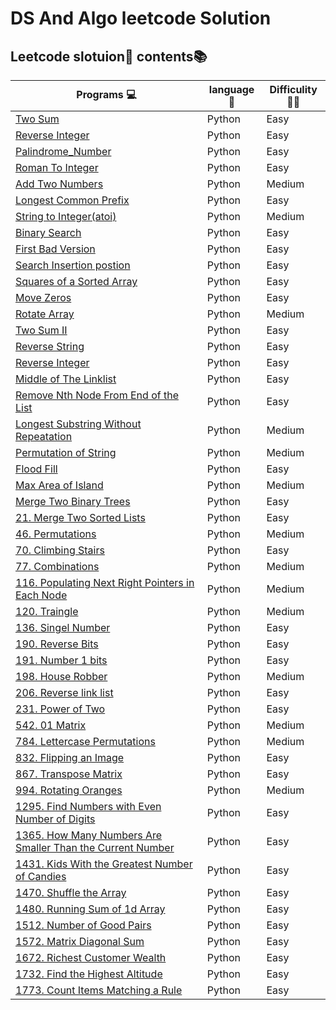 # DS And Algo leetcode Solution 

## Leetcode slotuion📖 contents📚


|  **Programs** 💻    |  **language**  🐍| **Difficulity** 🏴‍☠️|
|----------------------|-------------------|-----------------|
| [Two Sum](https://github.com/chakrabortysayantan699/DS_algo_leetcode/blob/main/Python/Two_Sum.py)| Python   |  Easy           |
| [Reverse Integer](https://github.com/chakrabortysayantan699/DS_algo_leetcode/blob/main/Python/Reverse_Integer.py)|Python| Easy   |
| [Palindrome_Number](https://github.com/chakrabortysayantan699/Algo_leetcode/blob/main/Python/Palindrome_Number.py)|Python| Easy  |
| [Roman To Integer](https://github.com/chakrabortysayantan699/Algo_leetcode/blob/main/Python/RomanToInteger.py)|Python|Easy|
| [Add Two Numbers](https://github.com/chakrabortysayantan699/Algo_leetcode/blob/main/Python/Add_Two_Numbers.md)|Python|Medium|
|[Longest Common Prefix](https://github.com/chakrabortysayantan699/Algo_leetcode/blob/main/Python/Longest_common_prefix.md)|Python|Easy|
|[String to Integer(atoi)](https://github.com/chakrabortysayantan699/Algo_leetcode/blob/main/Python/String_Integer.md)|Python|Medium|
|[Binary Search](https://github.com/chakrabortysayantan699/Algo_leetcode/blob/main/Python/Binary_Search.md)|Python|Easy|
|[First Bad Version](https://github.com/chakrabortysayantan699/Algo_leetcode/blob/main/Python/First_bad_version.md)|Python|Easy|
|[Search Insertion postion](https://github.com/chakrabortysayantan699/Algo_leetcode/blob/main/Python/Search_insertion_postion.md)|Python|Easy|
|[Squares of a Sorted Array](https://github.com/chakrabortysayantan699/Algo_leetcode/blob/main/Python/Squares_of_Sorted_array.md)|Python|Easy|
|[Move Zeros](https://github.com/chakrabortysayantan699/Algo_leetcode/blob/main/Python/Moving_zeros.md)|Python|Easy|
|[Rotate Array](https://github.com/chakrabortysayantan699/Algo_leetcode/blob/main/Python/Rotate_array.md)|Python|Medium|
|[Two Sum II ](https://github.com/chakrabortysayantan699/Algo_leetcode/blob/main/Python/Two_Sum_II.md)|Python|Easy|
|[Reverse String](https://github.com/chakrabortysayantan699/Algo_leetcode/blob/main/Python/Reverse_String.md)|Python|Easy|
|[Reverse Integer](https://github.com/chakrabortysayantan699/Algo_leetcode/blob/main/Python/Reverse_words.md)|Python| Easy|
|[ Middle of The Linklist](https://github.com/chakrabortysayantan699/Algo_leetcode/blob/c526de0623613a58b781b5ba2fbbd20149dd3a40/Python/Middle_linklist.md)|Python|Easy|
|[Remove Nth Node From End of the List](https://github.com/chakrabortysayantan699/Algo_leetcode/blob/main/Python/Remove_End_list.md)| Python |Easy|
|[Longest Substring Without Repeatation ](https://github.com/chakrabortysayantan699/Algo_leetcode/blob/main/Python/Longest_substring.md)|Python|Medium|
|[Permutation of String](https://github.com/chakrabortysayantan699/Algo_leetcode/blob/main/Python/Permutation_string.md)|Python|Medium|
|[Flood Fill](https://github.com/chakrabortysayantan699/Algo_leetcode/blob/main/Python/Flood_fill.md)|Python|Easy|
|[Max Area of Island](https://github.com/chakrabortysayantan699/Algo_leetcode/blob/main/Python/Max_area_island.md)|Python|Medium|
|[Merge Two Binary Trees](https://github.com/chakrabortysayantan699/Algo_leetcode/blob/main/Python/Merge_binary_trees.md)|Python|Easy|
|[21.  Merge Two Sorted Lists](https://github.com/chakrabortysayantan699/Algo_leetcode/blob/main/Python/Merge_sorted_list.md)|Python|Easy|
|[46.  Permutations](https://github.com/chakrabortysayantan699/Algo_leetcode/blob/main/Python/Permuation.md)|Python|Medium|
|[70.  Climbing Stairs](https://github.com/chakrabortysayantan699/Algo_leetcode/blob/main/Python/Climibing_stairs.md)|Python|Easy|
|[77.  Combinations](https://github.com/chakrabortysayantan699/Algo_leetcode/blob/main/Python/Combination.md)|Python|Medium|
|[116. Populating Next Right Pointers in Each Node](https://github.com/chakrabortysayantan699/Algo_leetcode/blob/main/Python/Next_right_pointers.md)|Python|Medium|
|[120. Traingle](https://github.com/chakrabortysayantan699/Algo_leetcode/blob/main/Python/Traingle.md)|Python|Medium|
|[136. Singel Number](https://github.com/chakrabortysayantan699/Algo_leetcode/blob/main/Python/Singel_number.md)|Python|Easy|
|[190. Reverse Bits](https://github.com/chakrabortysayantan699/Algo_leetcode/blob/main/Python/Reverse_bits.md)|Python|Easy|
|[191. Number 1 bits](https://github.com/chakrabortysayantan699/Algo_leetcode/blob/main/Python/Number_1.md)|Python|Easy|
|[198. House Robber](https://github.com/chakrabortysayantan699/Algo_leetcode/blob/main/Python/House_robber.md)|Python| Medium|
|[206. Reverse link list](https://github.com/chakrabortysayantan699/Algo_leetcode/blob/main/Python/Reverse_linklist.md)|Python |Easy|
|[231. Power of Two](https://github.com/chakrabortysayantan699/Algo_leetcode/blob/main/Python/Power_two.md)|Python|Easy|
|[542. 01 Matrix](https://github.com/chakrabortysayantan699/Algo_leetcode/blob/main/Python/matrix.md)|Python|Medium|
|[784. Lettercase Permutations](https://github.com/chakrabortysayantan699/Algo_leetcode/blob/main/Python/LetterCase_permutations.md)|Python|Medium|
|[832. Flipping an Image](https://github.com/chakrabortysayantan699/Algo_leetcode/blob/main/Python/Flipping_image.md)|Python|Easy|
|[867. Transpose Matrix](https://github.com/chakrabortysayantan699/Algo_leetcode/blob/main/Python/Transpose_matrix.md)|Python|Easy|
|[994. Rotating Oranges](https://github.com/chakrabortysayantan699/Algo_leetcode/blob/main/Python/Rotatating_orange.md)|Python|Medium|
|[1295. Find Numbers with Even Number of Digits](https://github.com/chakrabortysayantan699/Algo_leetcode/blob/main/Python/Even_digit.md)|Python|Easy|
|[1365. How Many Numbers Are Smaller Than the Current Number](https://github.com/chakrabortysayantan699/Algo_leetcode/blob/main/Python/Smaller_than_current.md)|Python|Easy|
|[1431. Kids With the Greatest Number of Candies](https://github.com/chakrabortysayantan699/Algo_leetcode/blob/main/Python/Greatest_number_of_candies.md)|Python|Easy|
|[1470. Shuffle the Array](https://github.com/chakrabortysayantan699/Algo_leetcode/blob/main/Python/Suffle_array.md)|Python|Easy|
|[1480. Running Sum of 1d Array](https://github.com/chakrabortysayantan699/Algo_leetcode/blob/main/Python/Running%20Sum%20of%201d%20Array.md)|Python|Easy|
|[1512. Number of Good Pairs](https://github.com/chakrabortysayantan699/Algo_leetcode/blob/main/Python/Good_pairs.md)|Python|Easy|
|[1572. Matrix Diagonal Sum](https://github.com/chakrabortysayantan699/Algo_leetcode/blob/main/Python/Matrix_diagonal.md)|Python|Easy|
|[1672. Richest Customer Wealth](https://github.com/chakrabortysayantan699/Algo_leetcode/blob/main/Python/Richest_Customer_wealth.md)|Python|Easy|
|[1732. Find the Highest Altitude](https://github.com/chakrabortysayantan699/Algo_leetcode/blob/main/Python/Highest_altitiude.md)|Python|Easy|
|[1773. Count Items Matching a Rule](https://github.com/chakrabortysayantan699/Algo_leetcode/blob/main/Python/Count_intems_matching_rule.md)|Python|Easy|





